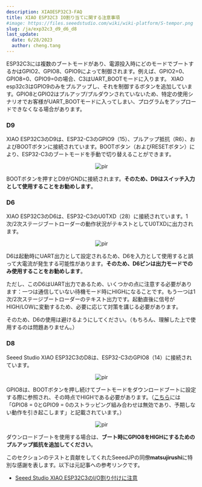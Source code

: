 ```yaml
---
description: XIAOESP32C3-FAQ
title: XIAO ESP32C3 IO割り当てに関する注意事項
#image: https://files.seeedstudio.com/wiki/wiki-platform/S-tempor.png
slug: /ja/exp32c3_d9_d6_d8
last_update:
  date: 6/28/2023
  author: cheng.tang
---
```



ESP32C3には複数のブートモードがあり、電源投入時にどのモードでブートするかはGPIO2、GPIO8、GPIO9によって制御されます。例えば、GPIO2=0、GPIO8=0、GPIO9=0の場合、C3はUART_BOOTモードに入ります。
XIAO esp32c3はGPIO9のみをプルアップし、それを制御するボタンを追加しています。GPIO8とGPIO2はプルアップ/プルダウンされていないため、特定の使用シナリオでお客様がUART_BOOTモードに入ってしまい、プログラムをアップロードできなくなる場合があります。

### D9

XIAO ESP32C3のD9は、ESP32-C3のGPIO9（15）、プルアップ抵抗（R6）、およびBOOTボタンに接続されています。BOOTボタン（およびRESETボタン）により、ESP32-C3のブートモードを手動で切り替えることができます。

<div align="center"><img src="https://files.seeedstudio.com/wiki/XIAO_WiFi/10.png" alt="pir" width={600} height="auto" /></div>

BOOTボタンを押すとD9がGNDに接続されます。**そのため、D9はスイッチ入力として使用することをお勧めします**。

### D6

XIAO ESP32C3のD6は、ESP32-C3のU0TXD（28）に接続されています。1次/2次ステージブートローダーの動作状況がテキストとしてU0TXDに出力されます。

<div align="center"><img src="https://files.seeedstudio.com/wiki/XIAO_WiFi/11.png" alt="pir" width={400} height="auto" /></div>

D6は起動時にUART出力として設定されるため、D6を入力として使用すると誤って大電流が発生する可能性があります。**そのため、D6ピンは出力モードでのみ使用することをお勧めします**。

ただし、このD6はUART出力であるため、いくつかの点に注意する必要があります：一つは通信していない待機モード時にHIGHになることです。もう一つは1次/2次ステージブートローダーのテキスト出力です。起動直後に信号がHIGH/LOWに変動するため、必要に応じて対策を講じる必要があります。

そのため、D6の使用は避けるようにしてください。（もちろん、理解した上で使用するのは問題ありません。）

### D8

Seeed Studio XIAO ESP32C3のD8は、ESP32-C3のGPIO8（14）に接続されています。

<div align="center"><img src="https://files.seeedstudio.com/wiki/XIAO_WiFi/12.png" alt="pir" width={300} height="auto" /></div>

GPIO8は、BOOTボタンを押し続けてブートモードをダウンロードブートに設定する際に参照され、その時点でHIGHである必要があります。（[こちら](https://www.espressif.com/sites/default/files/documentation/esp32-c3_datasheet_en.pdf)には「GPIO8 = 0とGPIO9 = 0のストラッピング組み合わせは無効であり、予期しない動作を引き起こします」と記載されています。）

<div align="center"><img src="https://files.seeedstudio.com/wiki/XIAO_WiFi/13.png" alt="pir" width={700} height="auto" /></div>

ダウンロードブートを使用する場合は、**ブート時にGPIO8をHIGHにするためのプルアップ抵抗を追加してください**。

このセクションのテストと貢献をしてくれたSeeedJPの同僚**matsujirushi**に特別な感謝を表します。以下は元記事への参考リンクです。

- [Seeed Studio XIAO ESP32C3のI/O割り付けに注意](https://lab.seeed.co.jp/entry/2023/04/03/120000)